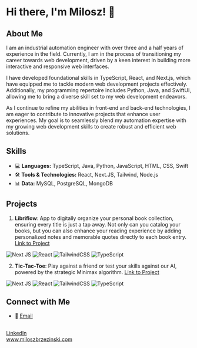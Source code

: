 # Hi there, I'm Milosz! 👋

## About Me
 <p> I am an industrial automation engineer with over three and a half years of experience in the field. Currently, I am in the process of transitioning my career towards web development, driven by a keen interest in building more interactive and responsive web interfaces. </p>
 <p> I have developed foundational skills in TypeScript, React, and Next.js, which have equipped me to tackle modern web development projects effectively. Additionally, my programming repertoire includes Python, Java, and SwiftUI, allowing me to bring a diverse skill set to my web development endeavors. </p>
<p>  As I continue to refine my abilities in front-end and back-end technologies, I am eager to contribute to innovative projects that enhance user experiences. My goal is to seamlessly blend my automation expertise with my growing web development skills to create robust and efficient web solutions.</p>

## Skills
- 💻 **Languages:** TypeScript, Java, Python, JavaScript, HTML, CSS, Swift
- 🛠️ **Tools & Technologies:** React, Next.JS, Tailwind, Node.js
- 📊 **Data:** MySQL, PostgreSQL, MongoDB

## Projects
1. **Libriflow**: App to digitally organize your personal book collection, ensuring every title is just a tap away. Not only can you catalog your books, but you can also enhance your reading experience by adding personalized notes and memorable quotes directly to each book entry. [Link to Project](https://github.com/miloszbrzezinski/libriflow) <br/>

![Next JS](https://img.shields.io/badge/Next-black?style=for-the-badge&logo=next.js&logoColor=white)
![React](https://img.shields.io/badge/react-%2320232a.svg?style=for-the-badge&logo=react&logoColor=%2361DAFB)
![TailwindCSS](https://img.shields.io/badge/tailwindcss-%2338B2AC.svg?style=for-the-badge&logo=tailwind-css&logoColor=white)
![TypeScript](https://img.shields.io/badge/typescript-%23007ACC.svg?style=for-the-badge&logo=typescript&logoColor=white)


2. **Tic-Tac-Toe**: Play against a friend or test your skills against our AI, powered by the strategic Minimax algorithm. [Link to Project](https://github.com/miloszbrzezinski/tic-tac-toe) <br/>

![Next JS](https://img.shields.io/badge/Next-black?style=for-the-badge&logo=next.js&logoColor=white)
![React](https://img.shields.io/badge/react-%2320232a.svg?style=for-the-badge&logo=react&logoColor=%2361DAFB)
![TailwindCSS](https://img.shields.io/badge/tailwindcss-%2338B2AC.svg?style=for-the-badge&logo=tailwind-css&logoColor=white)
![TypeScript](https://img.shields.io/badge/typescript-%23007ACC.svg?style=for-the-badge&logo=typescript&logoColor=white)


## Connect with Me
- 📧 [Email](mailto:milosz.brzezinski@icloud.com)


##
[LinkedIn](www.linkedin.com/in/miłosz-brzeziński-85b896185) </br>
www.miloszbrzezinski.com




